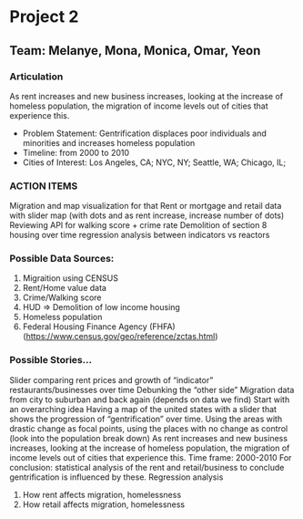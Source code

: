 # Project 2

## Team: Melanye, Mona, Monica, Omar, Yeon

### Articulation
As rent increases and new business increases, looking at the increase of homeless population, the migration of income levels out of cities that experience this.

* Problem Statement: Gentrification displaces poor individuals and minorities and increases homeless population
* Timeline: from 2000 to 2010
* Cities of Interest: Los Angeles, CA;  NYC, NY; Seattle, WA; Chicago, IL;

### ACTION ITEMS
Migration and map visualization for that 
Rent or mortgage and retail data with slider map (with dots and as rent increase, increase number of dots)
Reviewing API for walking score + crime rate 
Demolition of section 8 housing over time 
regression analysis between indicators vs reactors 

### Possible Data Sources: 
1. Migraition using CENSUS
2. Rent/Home value data
3. Crime/Walking score
4. HUD => Demolition of low income housing
5. Homeless population
6. Federal Housing Finance Agency (FHFA) (https://www.census.gov/geo/reference/zctas.html)

### Possible Stories…
Slider comparing rent prices and growth of “indicator” restaurants/businesses over time
Debunking the “other side” 
Migration data from city to suburban and back again (depends on data we find) 
Start with an overarching idea 
Having a map of the united states with a slider that shows the progression of “gentrification” over time. Using the areas with drastic change as focal points, using the places with no change as control (look into the population break down) 
As rent increases and new business increases, looking at the increase of homeless population, the migration of income levels out of cities that experience this. 
Time frame: 2000-2010
For conclusion: statistical analysis of the rent and retail/business to conclude gentrification is influenced by these. 
Regression analysis
1. How rent affects migration, homelessness
2. How retail affects migration, homelessness
